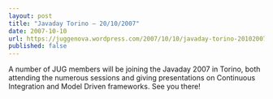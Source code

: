 ```yaml
---
layout: post
title: "Javaday Torino – 20/10/2007"
date: 2007-10-10
url: https://juggenova.wordpress.com/2007/10/10/javaday-torino-20102007/
published: false 
---
```


A number of JUG members will be joining the Javaday 2007 in Torino, both attending the numerous sessions and giving presentations on Continuous Integration and Model Driven frameworks. See you there! 